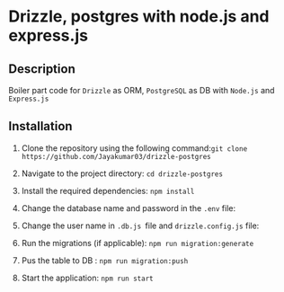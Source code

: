 # Drizzle, postgres with node.js and express.js

## Description

Boiler part code for `Drizzle` as ORM, `PostgreSQL` as DB with `Node.js` and `Express.js`

## Installation

1. Clone the repository using the following command:`git clone https://github.com/Jayakumar03/drizzle-postgres`

2. Navigate to the project directory: `cd drizzle-postgres `

3. Install the required dependencies: `npm install`

4. Change the database name and password in the `.env` file:

5. Change the user name in `.db.js `file and `drizzle.config.js` file:

6. Run the migrations (if applicable): `npm run migration:generate`

7. Pus the table to DB : `npm run migration:push`

8. Start the application: `npm run start`
